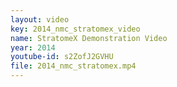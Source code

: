 ```yaml
---
layout: video
key: 2014_nmc_stratomex_video
name: StratomeX Demonstration Video
year: 2014
youtube-id: s2ZofJ2GVHU
file: 2014_nmc_stratomex.mp4
---
```

